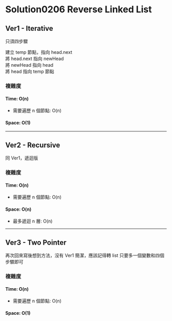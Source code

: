 # Solution0206 Reverse Linked List

## Ver1 - Iterative

只須四步驟

建立 temp 節點，指向 head.next  
將 head.next 指向 newHead  
將 newHead 指向 head  
將 head 指向 temp 節點

### 複雜度

#### Time: O(n)
- 需要遍歷 n 個節點: O(n)

#### Space: O(1)

---

## Ver2 - Recursive

同 Ver1，遞迴版

### 複雜度

#### Time: O(n)
- 需要遍歷 n 個節點: O(n)

#### Space: O(n)
- 最多遞迴 n 層: O(n)

---

## Ver3 - Two Pointer

再次回來寫後想到方法，沒有 Ver1 簡潔，應該記得轉 list 只要多一個變數和四個步驟即可

### 複雜度

#### Time: O(n)
- 需要遍歷 n 個節點: O(n)

#### Space: O(1)
